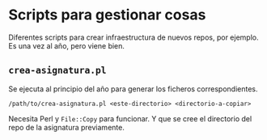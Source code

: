# Scripts para gestionar cosas


Diferentes scripts para crear infraestructura de nuevos repos, por
ejemplo. Es una vez al año, pero viene bien.

## `crea-asignatura.pl` 

Se ejecuta al principio del año para generar los ficheros
correspondientes. 


	/path/to/crea-asignatura.pl <este-directorio> <directorio-a-copiar>

Necesita Perl y `File::Copy` para funcionar. Y que se cree el
directorio del repo de la asignatura previamente. 
